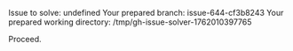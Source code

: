 Issue to solve: undefined
Your prepared branch: issue-644-cf3b8243
Your prepared working directory: /tmp/gh-issue-solver-1762010397765

Proceed.